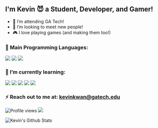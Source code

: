 ## I'm Kevin 😈 a Student, Developer, and Gamer!
- 🐝 I’m attending GA Tech!
- 👯 I’m looking to meet new people!
- 🎮 I love playing games (and making them too!)
### 📝 Main Programming Languages:
<img src="http://img.shields.io/badge/-Java-F89820?style=flat&logo=java&logoColor=white"> <img src="https://img.shields.io/badge/C%23-239120?style=flat&logo=c-sharp&logoColor=white"> <img src="https://img.shields.io/badge/-Python-black?style=flat&logo=python&logoColor=white">
### 🌱 I’m currently learning:
<img src="https://img.shields.io/badge/-JavaScript-eed718?style=flat&logo=javascript&logoColor=ffffff"> <img src="https://img.shields.io/badge/C%2B%2B-00599C?style=flat&logo=c%2B%2B&logoColor=white"> <img src = "https://img.shields.io/badge/-HTML5-E34F26?style=flat&logo=html5&logoColor=white"> <img src="https://shields.io/badge/TypeScript-3178C6?logo=TypeScript&logoColor=FFF"> <img src="https://img.shields.io/badge/C-00599C?&logo=c&logoColor=white">

### ⚡ Reach out to me at: [kevinkwan@gatech.edu](mailto:kevinkwan@gatech.edu)

![Profile views](https://gpvc.arturio.dev/Kevin-Kwan)  <img src="https://img.shields.io/github/followers/Kevin-Kwan?label=Followers" style=" float:left, margin-right:10px" />

<img align="left" alt="Kevin's Github Stats" src="https://github-readme-stats.vercel.app/api?username=Kevin-Kwan&count_private=true&show_icons=true&hide_border=false&cache_seconds=1800&theme=dark"/>
<!--<img align="left" alt="Kevin's Top Languages" src="https://github-readme-stats.vercel.app/api/top-langs/?username=Kevin-Kwan&count_private=true&show_icons=true&layout=compact&cache_seconds=1800&theme=dark"/>-->
<!--<img src="https://img.shields.io/badge/-Node.js-3C873A?style=flat&logo=Node.js&logoColor=white">-->
